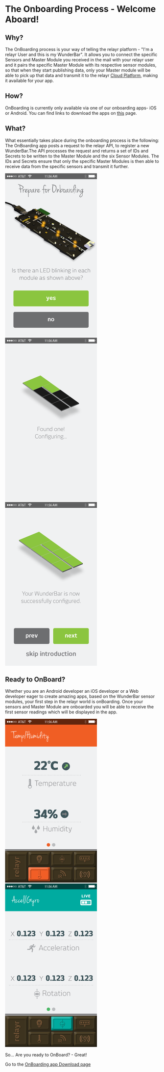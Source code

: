 # The Onboarding Process - Welcome Aboard!

## Why?

The OnBoarding process is your way of telling the relayr platform - "I'm a relayr User and this is my WunderBar". 
It allows you to connect the specific Sensors and Master Module you received in the mail with your relayr user and it pairs the specific Master Module with its respective sensor modules, so that when they start publishing data, only your Master module will be able to pick up that data and transmit it to the relayr <a href="https://developer.relayr.io/documents/Welcome/Platform" target="_blank">Cloud Platform</a>, making it  available for your app.
 
## How?

OnBoarding is currently only available via one of our onboarding apps- iOS or Android. You can find links to download the apps on <a href="https://developer.relayr.io/dashboard/onboarding" target="_blank">this</a> page.

## What?

What essentially takes place during the onboarding process is the following:
The OnBoarding app posts a request to the relayr API, to register a new WunderBar.The API processes the request and returns a set of IDs and Secrets to be written to the Master Module and the six Sensor Modules. The IDs and Secrets ensure that only the specific Master Modules is then able to receive data from the specific sensors and transmit it further. 

<div class="floatBox">
<img src="assets/1.png" width=300px></div>
<div class="floatBox">
<img src="assets/2.png" width=300px></div>
<div class="floatBox">
<img src="assets/3.png" width=300px></div>
 

## Ready to OnBoard?
Whether you are an Android developer an iOS developer or a Web developer eager to create amazing apps, based on the WunderBar sensor modules, your first step in the relayr world is  onBoarding. Once your sensors and Master Module are onboarded you will be able to receive the first sensor readings which will be displayed in the app. 

<div class="floatBox">
<img src="assets/5.png" width=300px></div>
<div class="floatBox"> 
<img src="assets/34.png" width=300px></div>  

So... Are you ready to OnBoard? - Great! 

Go to the <a href="https://developer.relayr.io/dashboard/onboarding" target="_blank">OnBoarding app Download page </a> 
